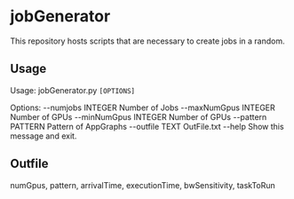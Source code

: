 # jobGenerator

This repository hosts scripts that are necessary to create jobs in a random.

## Usage

Usage: jobGenerator.py `[OPTIONS]`

Options:
  --numjobs INTEGER  Number of Jobs
  --maxNumGpus INTEGER  Number of GPUs
  --minNumGpus INTEGER  Number of GPUs
  --pattern PATTERN     Pattern of AppGraphs
  --outfile TEXT        OutFile.txt
  --help                Show this message and exit.

## Outfile

numGpus, pattern, arrivalTime, executionTime, bwSensitivity, taskToRun

